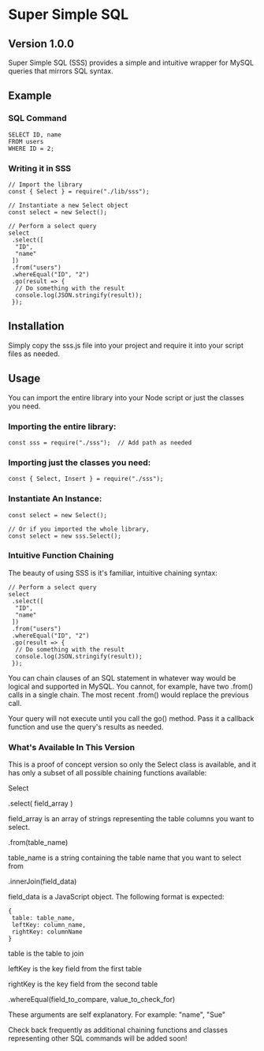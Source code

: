 # Super Simple SQL
## Version 1.0.0


Super Simple SQL (SSS) provides a simple and intuitive wrapper for MySQL queries that mirrors SQL syntax.


## Example

### SQL Command

```
SELECT ID, name
FROM users
WHERE ID = 2;
```


### Writing it in SSS

```
// Import the library
const { Select } = require("./lib/sss");

// Instantiate a new Select object
const select = new Select();

// Perform a select query
select
 .select([
  "ID",
  "name"
 ])
 .from("users")
 .whereEqual("ID", "2")
 .go(result => {
  // Do something with the result
  console.log(JSON.stringify(result));
 });
```


## Installation

Simply copy the sss.js file into your project and require it into your script files as needed.


## Usage

You can import the entire library into your Node script or just the classes you need.


### Importing the entire library:

```
const sss = require("./sss");  // Add path as needed
```


### Importing just the classes you need:

```
const { Select, Insert } = require("./sss");
```


### Instantiate An Instance:

```
const select = new Select();

// Or if you imported the whole library,
const select = new sss.Select();
```


### Intuitive Function Chaining

The beauty of using SSS is it's familiar, intuitive chaining syntax:

```
// Perform a select query
select
 .select([
  "ID",
  "name"
 ])
 .from("users")
 .whereEqual("ID", "2")
 .go(result => {
  // Do something with the result
  console.log(JSON.stringify(result));
 });
```


You can chain clauses of an SQL statement in whatever way would be logical and supported in MySQL. You cannot, for example, have two .from() calls in a single chain. The most recent .from() would replace the previous call.

Your query will not execute until you call the go() method. Pass it a callback function and use the query's results as needed.


### What's Available In This Version

This is a proof of concept version so only the Select class is available, and it has only a subset of all possible chaining functions available:


Select


.select( field_array )

field_array is an array of strings representing the table columns you want to select.


.from(table_name)

table_name is a string containing the table name that you want to select from


.innerJoin(field_data)

field_data is a JavaScript object. The following format is expected:

```
{
 table: table_name,
 leftKey: column_name,
 rightKey: columnName
}
```

table is the table to join

leftKey is the key field from the first table 

rightKey is the key field from the second table


.whereEqual(field_to_compare, value_to_check_for)

These arguments are self explanatory. For example: "name", "Sue"


Check back frequently as additional chaining functions and classes representing other SQL commands will be added soon!
